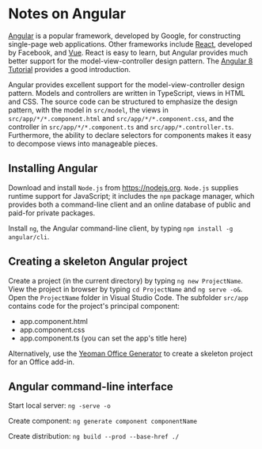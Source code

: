 # Notes on Angular

[Angular](https://angular.io) is a popular framework, developed by Google, for constructing single-page web applications.  Other frameworks include [React](https://reactjs.org/), developed by Facebook, and [Vue](https://vuejs.org/).  React is easy to learn, but Angular provides much better support for the model-view-controller design pattern.  The [Angular 8 Tutorial](https://coursetro.com/posts/code/174/Angular-8-Tutorial-&-Crash-Course) provides a good introduction.

Angular provides excellent support for the model-view-controller design pattern.  Models and controllers are written in TypeScript, views in HTML and CSS.  The source code can be structured to emphasize the design pattern, with the model in `src/model`, the views in `src/app/*/*.component.html` and `src/app/*/*.component.css`, and the controller in `src/app/*/*.component.ts` and `src/app/*.controller.ts`.  Furthermore, the ability to declare selectors for components makes it easy to decompose views into manageable pieces.

## Installing Angular

Download and install `Node.js` from <https://nodejs.org>.  `Node.js` supplies runtime support for JavaScript; it includes the `npm` package manager, which provides both a command-line client and an online database of public and paid-for private packages.

Install `ng`, the Angular command-line client, by typing `npm install -g angular/cli`.

## Creating a skeleton Angular project

Create a project (in the current directory) by typing `ng new ProjectName`.  View the project in browser by typing `cd ProjectName` and `ng serve -o&`.  Open the `ProjectName` folder in Visual Studio Code.  The subfolder `src/app` contains code for the project's principal component:

- app.component.html
- app.component.css
- app.component.ts (you can set the app's title here)

Alternatively, use the [Yeoman Office Generator](Yeoman.md) to create a skeleton project for an Office add-in.

## Angular command-line interface

Start local server: `ng -serve -o`

Create component: `ng generate component componentName`

Create distribution: `ng build --prod --base-href ./`

